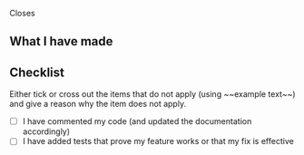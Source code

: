 Closes <!-- issue reference -->

## What I have made

<!-- write down what changes have been made, what was removed/added/changed -->
<!-- e.g., I added a service, which does x -->

## Checklist

Either tick or cross out the items that do not apply (using \~\~example text\~\~) and give a reason why the item does not apply.

- [ ] I have commented my code (and updated the documentation accordingly)
- [ ] I have added tests that prove my feature works or that my fix is effective
